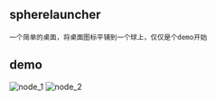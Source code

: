 ## spherelauncher
```
一个简单的桌面，将桌面图标平铺到一个球上，仅仅是个demo开始
```


## demo
![node_1](./images/spherelauncher_1.gif)
![node_2](./images/spherelauncher.gif)